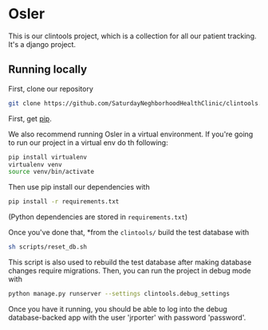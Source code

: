 # Osler

This is our clintools project, which is a collection for all our
patient tracking. It's a django project.

## Running locally

First, clone our repository

```bash
git clone https://github.com/SaturdayNeghborhoodHealthClinic/clintools.git
```

First, get [pip](https://pip.pypa.io/en/stable/).

We also recommend running Osler in a virtual environment.
If you're going to run our project in a virtual env do th following:

```bash
pip install virtualenv
virtualenv venv
source venv/bin/activate
```

Then use pip install our dependencies with 

```bash
pip install -r requirements.txt
```

(Python dependencies are stored in `requirements.txt`)

Once you've done that, *from the `clintools/` build the test database with

```bash
sh scripts/reset_db.sh
```

This script is also used to rebuild the test database after making database
changes require migrations. Then, you can run the project in debug mode with

```bash
python manage.py runserver --settings clintools.debug_settings
```

Once you have it running, you should be able to log into the debug database-backed
app with the user 'jrporter' with password 'password'.
